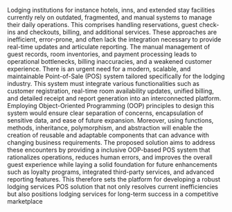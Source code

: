 Lodging institutions for instance hotels, inns, and extended stay facilities currently rely on outdated, fragmented, and manual systems to manage their daily operations. This comprises handling reservations, guest check-ins and checkouts, billing, and additional services. These approaches are inefficient, error-prone, and often lack the integration necessary to provide real-time updates and articulate reporting. The manual management of guest records, room inventories, and payment processing leads to operational bottlenecks, billing inaccuracies, and a weakened customer experience.
There is an urgent need for a modern, scalable, and maintainable Point-of-Sale (POS) system tailored specifically for the lodging industry. This system must integrate various functionalities such as customer registration, real-time room availability updates, unified billing, and detailed receipt and report generation into an interconnected platform. Employing Object-Oriented Programming (OOP) principles to design this system would ensure clear separation of concerns, encapsulation of sensitive data, and ease of future expansion. Moreover, using functions, methods, inheritance, polymorphism, and abstraction will enable the creation of reusable and adaptable components that can advance with changing business requirements.
The proposed solution aims to address these encounters by providing a inclusive OOP-based POS system that rationalizes operations, reduces human errors, and improves the overall guest experience while laying a solid foundation for future enhancements such as loyalty programs, integrated third-party services, and advanced reporting features.
This therefore sets the platform for developing a robust lodging services POS solution that not only resolves current inefficiencies but also positions lodging services for long-term success in a competitive marketplace
